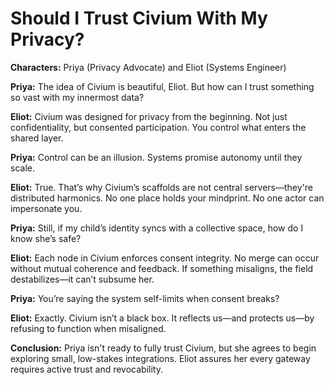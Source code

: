# Should I Trust Civium With My Privacy?

**Characters:** Priya (Privacy Advocate) and Eliot (Systems Engineer)

**Priya:**
The idea of Civium is beautiful, Eliot. But how can I trust something so vast with my innermost data?

**Eliot:**
Civium was designed for privacy from the beginning. Not just confidentiality, but consented participation. You control what enters the shared layer.

**Priya:**
Control can be an illusion. Systems promise autonomy until they scale.

**Eliot:**
True. That’s why Civium’s scaffolds are not central servers—they're distributed harmonics. No one place holds your mindprint. No one actor can impersonate you.

**Priya:**
Still, if my child’s identity syncs with a collective space, how do I know she’s safe?

**Eliot:**
Each node in Civium enforces consent integrity. No merge can occur without mutual coherence and feedback. If something misaligns, the field destabilizes—it can’t subsume her.

**Priya:**
You’re saying the system self-limits when consent breaks?

**Eliot:**
Exactly. Civium isn’t a black box. It reflects us—and protects us—by refusing to function when misaligned.

**Conclusion:**
Priya isn't ready to fully trust Civium, but she agrees to begin exploring small, low-stakes integrations. Eliot assures her every gateway requires active trust and revocability.

